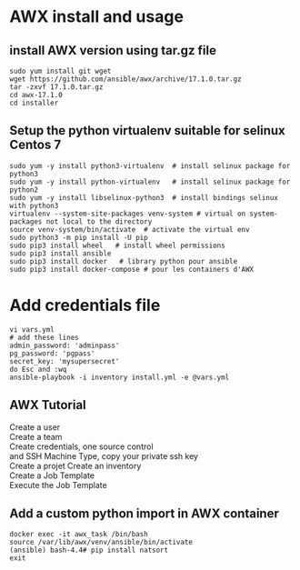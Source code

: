 # AWX install and usage

## install AWX version using tar.gz file
```shell
sudo yum install git wget
wget https://github.com/ansible/awx/archive/17.1.0.tar.gz
tar -zxvf 17.1.0.tar.gz
cd awx-17.1.0
cd installer
```
## Setup the python virtualenv suitable for selinux Centos 7  
```shell
sudo yum -y install python3-virtualenv  # install selinux package for python3
sudo yum -y install python-virtualenv   # install selinux package for python2
sudo yum -y install libselinux-python3  # install bindings selinux with python3
virtualenv --system-site-packages venv-system # virtual on system-packages not local to the directory
source venv-system/bin/activate  # activate the virtual env 
sudo python3 -m pip install -U pip
sudo pip3 install wheel   # install wheel permissions
sudo pip3 install ansible
sudo pip3 install docker   # library python pour ansible
sudo pip3 install docker-compose # pour les containers d'AWX
```
# Add credentials file 
```shell
vi vars.yml
# add these lines
admin_password: 'adminpass'
pg_password: 'pgpass'
secret_key: 'mysupersecret'
do Esc and :wq
ansible-playbook -i inventory install.yml -e @vars.yml
```

## AWX Tutorial
Create a user  
Create a team  
Create credentials, one source control  
and SSH Machine Type, copy your private ssh key    
Create a projet 
Create an inventory  
Create a Job Template  
Execute the Job Template  

## Add a custom python import in AWX container
```shell 
docker exec -it awx_task /bin/bash
source /var/lib/awx/venv/ansible/bin/activate
(ansible) bash-4.4# pip install natsort
exit
```






